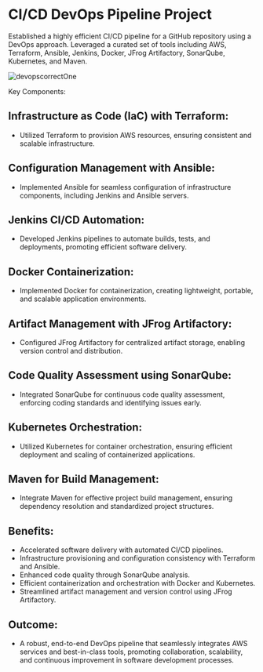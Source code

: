 # CI/CD DevOps Pipeline Project
Established a highly efficient CI/CD pipeline for a GitHub repository using a DevOps approach. Leveraged a curated set of tools including AWS, Terraform, Ansible, Jenkins, Docker, JFrog Artifactory, SonarQube, Kubernetes, and Maven.

![devopscorrectOne](https://github.com/titusnangitech/tito_devops_project/assets/128609800/9aaa2d0a-732e-4d66-aaf1-11038a4f7a66)


Key Components:

## Infrastructure as Code (IaC) with Terraform:

- Utilized Terraform to provision AWS resources, ensuring consistent and scalable infrastructure.

## Configuration Management with Ansible:

- Implemented Ansible for seamless configuration of infrastructure components, including Jenkins and Ansible servers.

## Jenkins CI/CD Automation:

- Developed Jenkins pipelines to automate builds, tests, and deployments, promoting efficient software delivery.

## Docker Containerization:

- Implemented Docker for containerization, creating lightweight, portable, and scalable application environments.

## Artifact Management with JFrog Artifactory:

- Configured JFrog Artifactory for centralized artifact storage, enabling version control and distribution.

## Code Quality Assessment using SonarQube:

- Integrated SonarQube for continuous code quality assessment, enforcing coding standards and identifying issues early.

## Kubernetes Orchestration:

- Utilized Kubernetes for container orchestration, ensuring efficient deployment and scaling of containerized applications.

## Maven for Build Management:

- Integrate Maven for effective project build management, ensuring dependency resolution and standardized project structures.

## Benefits:

- Accelerated software delivery with automated CI/CD pipelines.
- Infrastructure provisioning and configuration consistency with Terraform and Ansible.
- Enhanced code quality through SonarQube analysis.
- Efficient containerization and orchestration with Docker and Kubernetes.
- Streamlined artifact management and version control using JFrog Artifactory.


## Outcome:
- A robust, end-to-end DevOps pipeline that seamlessly integrates AWS services and best-in-class tools, promoting collaboration, scalability, and continuous improvement in software development processes.






